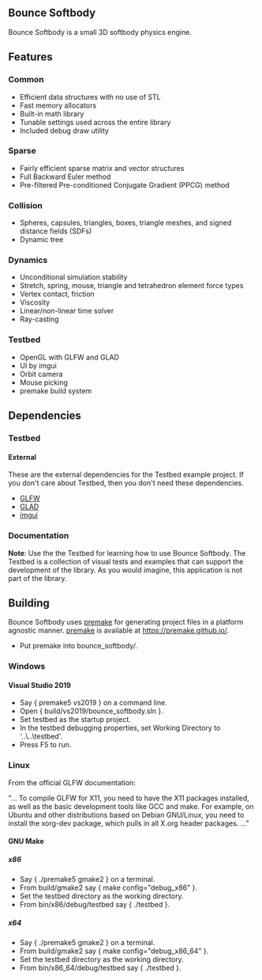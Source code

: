 ## Bounce Softbody

Bounce Softbody is a small 3D softbody physics engine.

## Features

### Common

* Efficient data structures with no use of STL
* Fast memory allocators
* Built-in math library
* Tunable settings used across the entire library
* Included debug draw utility

### Sparse

* Fairly efficient sparse matrix and vector structures
* Full Backward Euler method
* Pre-filtered Pre-conditioned Conjugate Gradient (PPCG) method

### Collision

* Spheres, capsules, triangles, boxes, triangle meshes, and signed distance fields (SDFs)
* Dynamic tree

### Dynamics

* Unconditional simulation stability
* Stretch, spring, mouse, triangle and tetrahedron element force types
* Vertex contact, friction
* Viscosity
* Linear/non-linear time solver
* Ray-casting

### Testbed
	
* OpenGL with GLFW and GLAD
* UI by imgui
* Orbit camera
* Mouse picking
* premake build system

## Dependencies

### Testbed

#### External 

These are the external dependencies for the Testbed example project. If you don't care about Testbed, then you don't need these dependencies. 

* [GLFW](https://www.glfw.org/)
* [GLAD](https://glad.dav1d.de/)
* [imgui](https://github.com/ocornut/imgui)

### Documentation

**Note**: Use the the Testbed for learning how to use Bounce Softbody. The Testbed is a collection of visual tests and examples that can support the development of the library. As you would imagine, this application is not part of the library.

## Building

Bounce Softbody uses [premake](https://premake.github.io/) for generating project files in a platform agnostic manner. [premake](https://premake.github.io/) is available at https://premake.github.io/.

* Put premake into bounce_softbody/.

### Windows 

#### Visual Studio 2019

* Say { premake5 vs2019 } on a command line. 
* Open { build/vs2019/bounce_softbody.sln }.
* Set testbed as the startup project.
* In the testbed debugging properties, set Working Directory to '..\\..\testbed'.
* Press F5 to run.

### Linux

From the official GLFW documentation:

"... To compile GLFW for X11, you need to have the X11 packages installed, as well as the basic development tools like GCC and make. For example, on Ubuntu and other distributions based on Debian GNU/Linux, you need to install the xorg-dev package, which pulls in all X.org header packages. ..."

#### GNU Make

##### x86

* Say { ./premake5 gmake2 } on a terminal.
* From build/gmake2 say { make config="debug_x86" }.
* Set the testbed directory as the working directory.
* From bin/x86/debug/testbed say { ./testbed }.

##### x64

* Say { ./premake5 gmake2 } on a terminal.
* From build/gmake2 say { make config="debug_x86_64" }.
* Set the testbed directory as the working directory.
* From bin/x86_64/debug/testbed say { ./testbed }.
